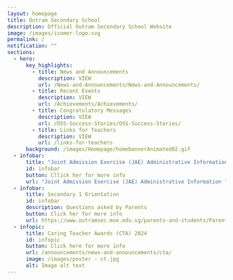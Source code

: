 ```yaml
---
layout: homepage
title: Outram Secondary School
description: Official Outram Secondary School Website
image: /images/isomer-logo.svg
permalink: /
notification: ""
sections:
  - hero:
      key_highlights:
        - title: News and Announcements
          description: VIEW
          url: /News-and-Announcements/News-and-Announcements/
        - title: Recent Events
          description: VIEW
          url: /Achievements/Achievements/
        - title: Congratulatory Messages
          description: VIEW
          url: /OSS-Success-Stories/OSS-Success-Stories/
        - title: Links for Teachers
          description: VIEW
          url: /links-for-teachers
      background: /images/Homepage/homebannerAnimated02.gif
  - infobar:
      title: "Joint Admission Exercise (JAE) Administrative Information "
      id: infobar
      button: Cllick her for more info
      url: "Joint Admission Exercise (JAE) Administrative Information "
  - infobar:
      title: Secondary 1 Orientation
      id: infobar
      description: Questions asked by Parents
      button: Click her for more info
      url: https://www.outramsec.moe.edu.sg/parents-and-students/Parents/
  - infopic:
      title: Caring Teacher Awards (CTA) 2024
      id: infopic
      button: Click here for more info
      url: /announcements/news-and-announcements/cta/
      image: /images/poster - ct.jpg
      alt: Image alt text
---
```

